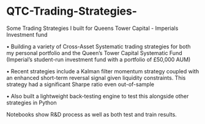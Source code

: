 # QTC-Trading-Strategies-
Some Trading Strategies I built for Queens Tower Capital - Imperials Investment fund 

• Building a variety of Cross-Asset Systematic trading strategies for both my personal portfolio and the Queen’s Tower Capital Systematic Fund (Imperial’s student-run investment fund with a portfolio of £50,000 AUM)

• Recent strategies include a Kalman filter momentum strategy coupled with an enhanced short-term reversal signal given liquidity constraints. This strategy had a significant Sharpe ratio even out-of-sample

• Also built a lightweight back-testing engine to test this alongside other strategies in Python

Notebooks show R&D process as well as both test and train results.
